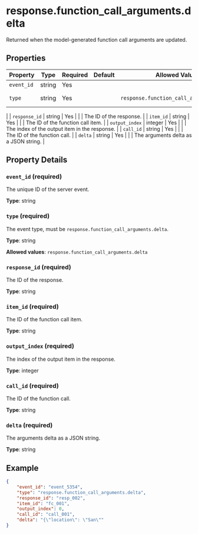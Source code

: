 # response.function_call_arguments.delta

Returned when the model-generated function call arguments are updated.


## Properties

| Property | Type | Required | Default | Allowed Values | Description |
| -------- | ---- | -------- | ------- | -------------- | ----------- |
| `event_id` | string | Yes |  |  | The unique ID of the server event. |
| `type` | string | Yes |  | `response.function_call_arguments.delta` | The event type, must be `response.function_call_arguments.delta`.
 |
| `response_id` | string | Yes |  |  | The ID of the response. |
| `item_id` | string | Yes |  |  | The ID of the function call item. |
| `output_index` | integer | Yes |  |  | The index of the output item in the response. |
| `call_id` | string | Yes |  |  | The ID of the function call. |
| `delta` | string | Yes |  |  | The arguments delta as a JSON string. |

## Property Details

### `event_id` (required)

The unique ID of the server event.

**Type**: string

### `type` (required)

The event type, must be `response.function_call_arguments.delta`.


**Type**: string

**Allowed values**: `response.function_call_arguments.delta`

### `response_id` (required)

The ID of the response.

**Type**: string

### `item_id` (required)

The ID of the function call item.

**Type**: string

### `output_index` (required)

The index of the output item in the response.

**Type**: integer

### `call_id` (required)

The ID of the function call.

**Type**: string

### `delta` (required)

The arguments delta as a JSON string.

**Type**: string

## Example

```json
{
    "event_id": "event_5354",
    "type": "response.function_call_arguments.delta",
    "response_id": "resp_002",
    "item_id": "fc_001",
    "output_index": 0,
    "call_id": "call_001",
    "delta": "{\"location\": \"San\""
}

```

